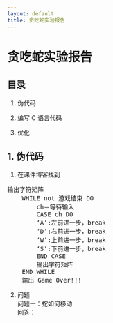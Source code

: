```yaml
---
layout: default
title: 贪吃蛇实验报告
---
```

# 贪吃蛇实验报告

## 目录

1. 伪代码

2. 编写 C 语言代码

3. 优化

## 1. 伪代码

1. 在课件博客找到
<pre>
输出字符矩阵
	WHILE not 游戏结束 DO
		ch＝等待输入
		CASE ch DO
		‘A’:左前进一步，break 
		‘D’:右前进一步，break    
		‘W’:上前进一步，break    
		‘S’:下前进一步，break    
		END CASE
		输出字符矩阵
	END WHILE
	输出 Game Over!!! 
</pre>

2. 问题  
问题一：蛇如何移动  
回答：